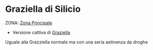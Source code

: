 # Graziella di Silicio


ZONA: [Zona Principale](../Zone/Zona%20Principale.md)

- Versione cattiva di [Graziella](../NPC/Graziella.md)


Uguale alla Grazziella normale ma con una seria astinenza da droghe








